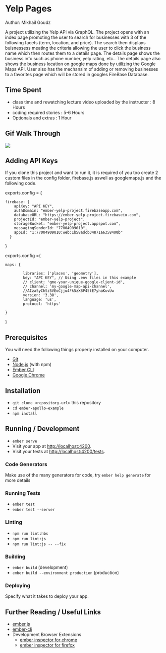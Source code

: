 # Yelp Pages

Author: Mikhail Goudz

A project utilizing the Yelp API via GraphQL. The project opens with an index page promoting the user to search for businesses with 3 of the following facets (term, location, and price). The search then displays buisnessess meating the criteria allowing the user to click the business name which then routes them to a details page. The details page shows the business info such as phone number, yelp rating, etc.. The details page also shows the business location on google maps done by utilizing the Google Maps API. User also has the mechansim of adding or removing  businesses to a favorites page which will be stored in googles FireBase Database.


## Time Spent

* class time and rewatching lecture video uploaded by the instructer : 8 Hours
* coding required stories : 5-6 Hours
* Optionals and extras : 1 Hour

## Gif Walk Through

<a href = "https://user-images.githubusercontent.com/43256526/67623549-7a1b0380-f7db-11e9-85ed-909281b8f846.gif"><img src="https://user-images.githubusercontent.com/43256526/67623549-7a1b0380-f7db-11e9-85ed-909281b8f846.gif"/></a>

## Adding API Keys

If you clone this project and want to run it, it is required of you too create 2 custom files in the config folder,
firebase.js aswell as googlemaps.js and the following code.

exports.config = {

    firebase: {
        apiKey: "API KEY",
        authDomain: "ember-yelp-project.firebaseapp.com",
        databaseURL: "https://ember-yelp-project.firebaseio.com",
        projectId: "ember-yelp-project",
        storageBucket: "ember-yelp-project.appspot.com",
        messagingSenderId: "77004909010",
        appId: "1:77004909010:web:1b58adcb34871a6358400b"
      }
}



exports.config ={


    maps: {
        
            libraries: ['places', 'geometry'],
            key: "API KEY", // Using .env files in this example
            // client: 'gme-your-unique-google-client-id',
            // channel: 'my-google-map-api-channel',
            //AIzaSyChSz5VEoCjju4Fk5zX8P45tE7yhaKuvUw
            version: '3.38',
            language: 'us',
            protocol: 'https'
          
    }
}







## Prerequisites

You will need the following things properly installed on your computer.

* [Git](https://git-scm.com/)
* [Node.js](https://nodejs.org/) (with npm)
* [Ember CLI](https://ember-cli.com/)
* [Google Chrome](https://google.com/chrome/)

## Installation

* `git clone <repository-url>` this repository
* `cd ember-apollo-example`
* `npm install`

## Running / Development

* `ember serve`
* Visit your app at [http://localhost:4200](http://localhost:4200).
* Visit your tests at [http://localhost:4200/tests](http://localhost:4200/tests).

### Code Generators

Make use of the many generators for code, try `ember help generate` for more details

### Running Tests

* `ember test`
* `ember test --server`

### Linting

* `npm run lint:hbs`
* `npm run lint:js`
* `npm run lint:js -- --fix`

### Building

* `ember build` (development)
* `ember build --environment production` (production)

### Deploying

Specify what it takes to deploy your app.

## Further Reading / Useful Links

* [ember.js](https://emberjs.com/)
* [ember-cli](https://ember-cli.com/)
* Development Browser Extensions
  * [ember inspector for chrome](https://chrome.google.com/webstore/detail/ember-inspector/bmdblncegkenkacieihfhpjfppoconhi)
  * [ember inspector for firefox](https://addons.mozilla.org/en-US/firefox/addon/ember-inspector/)
